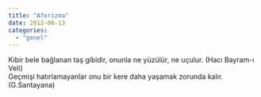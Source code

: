 ```yaml
---
title: "Aforizma"
date: 2012-06-13
categories: 
  - "genel"
---
```


Kibir bele bağlanan taş gibidir, onunla ne yüzülür, ne uçulur. (Hacı Bayram-ı Veli)  
Geçmişi hatırlamayanlar onu bir kere daha yaşamak zorunda kalır. (G.Santayana)
